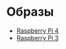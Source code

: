 # Образы
* [Raspberry Pi 4](https://1drv.ms/u/s!Ao6apD9z3iUVgrp7DnIIBerTc8EUxw?e=6Q3yQP)
* [Raspberry Pi 3](https://1drv.ms/u/s!Ao6apD9z3iUVgrxU_iZnpkXnzO0dPQ?e=36Jb17)